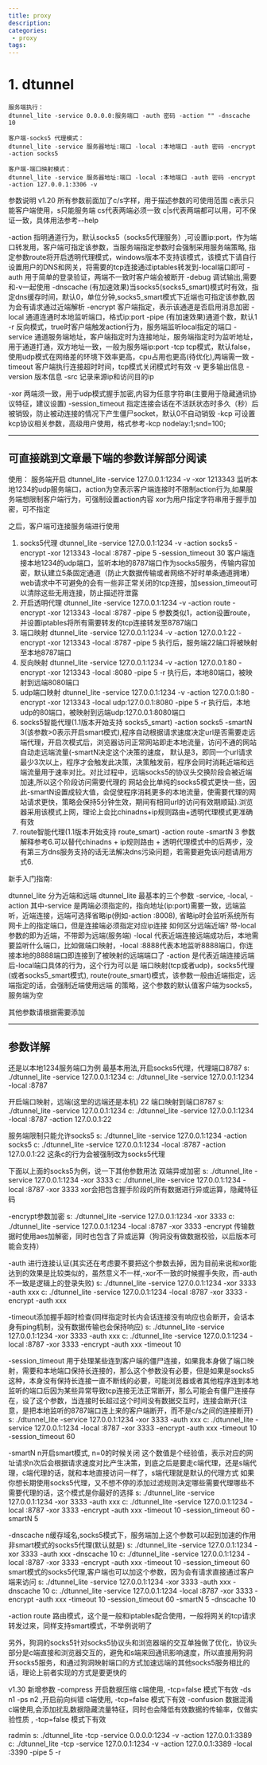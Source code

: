 ```yaml
---
title: proxy
description:
categories:
 - proxy
tags:
---
```


# 1. dtunnel
```
服务端执行：
dtunnel_lite -service 0.0.0.0:服务端口 -auth 密码 -action "" -dnscache 10

客户端-socks5 代理模式：
dtunnel_lite -service 服务器地址:端口 -local :本地端口 -auth 密码 -encrypt -action socks5

客户端-端口映射模式：
dtunnel_lite -service 服务器地址:端口 -local :本地端口 -auth 密码 -encrypt -action 127.0.0.1:3306 -v

```

参数说明  v1.20
    所有参数前面加了c/s字样，用于描述参数的可使用范围
    c表示只能客户端使用，s只能服务端
    cs代表两端必须一致 c|s代表两端都可以用，可不保证一致，具体用法参考--help
    
-action 指明通道行为，默认socks5（socks5代理服务）,可设置ip:port，作为端口转发用，客户端可指定该参数，当服务端指定参数时会强制采用服务端策略, 指定参数route将开启透明代理模式，windows版本不支持该模式，该模式下请自行设置用户的DNS和网关，将需要的tcp连接通过iptables转发到-local端口即可
-auth 用于简单的登录验证，两端不一致时客户端会被断开
-debug 调试输出,需要和-v一起使用
-dnscache (有加速效果)当socks5(socks5_smart)模式时有效，指定dns缓存时间，默认0，单位分钟,socks5_smart模式下近端也可指定该参数,因为会有请求通过近端解析
-encrypt 客户端指定，表示该通道是否启用消息加密
-local 通道连通时本地监听端口，格式ip:port
-pipe (有加速效果)通道个数，默认1
-r 反向模式，true时客户端触发action行为，服务端监听local指定的端口
-service 通道服务端地址，客户端指定时为连接地址，服务端指定时为监听地址，用于通道打通，双方地址一致，一般为服务端ip:port
-tcp tcp模式，默认false，使用udp模式在网络差的环境下效率更高，cpu占用也更高(待优化),两端需一致
-timeout 客户端执行连接超时时间，tcp模式关闭模式时有效
-v 更多输出信息
-version 版本信息
-src 记录来源ip和访问目的ip

-xor 两端须一致，用于udp模式握手加密,内容为任意字符串(主要用于隐藏通讯协议特征，建议设置)
-session_timeout 指定连接会话在不活跃状态时多久（秒）后被销毁，防止被动连接的情况下产生僵尸socket，默认0不自动销毁
-kcp 可设置kcp协议相关参数，高级用户使用，格式参考-kcp nodelay:1;snd=100; 

------------------------------------
可直接跳到文章最下端的参数详解部分阅读
------------------------------------

使用：
服务端开启
dtunnel_lite -service 127.0.0.1:1234 -v -xor 1213343
监听本地1234的udp服务端口，action为空表示客户端连接时不限制action行为,如果服务端想限制客户端行为，可强制设置action内容
xor为用户指定字符串用于握手加密，可不指定

之后，客户端可连接服务端进行使用
1. socks5代理
dtunnel_lite -service 127.0.0.1:1234 -v -action socks5 -encrypt -xor 1213343 -local :8787 -pipe 5 -session_timeout 30
客户端连接本地1234的udp端口，监听本地的8787端口作为socks5服务，传输内容加密，默认建立5条固定通道（防止大数据传输或者网络不好时单条通道拥堵）
web请求中不可避免的会有一些非正常关闭的tcp连接，加session_timeout可以清除这些无用连接，防止描述符泄露
2. 开启透明代理
dtunnel_lite -service 127.0.0.1:1234 -v -action route -encrypt -xor 1213343 -local :8787 -pipe 5
参数类似1，action设置route，并设置iptables将所有需要转发的tcp连接转发至8787端口
3. 端口映射
dtunnel_lite -service 127.0.0.1:1234 -v -action 127.0.0.1:22 -encrypt -xor 1213343 -local :8787 -pipe 5
执行后，服务端22端口将被映射至本地8787端口
4. 反向映射
dtunnel_lite -service 127.0.0.1:1234 -v -action 127.0.0.1:80 -encrypt -xor 1213343 -local :8080 -pipe 5 -r
执行后，本地80端口，被映射到远端8080端口
5. udp端口映射
dtunnel_lite -service 127.0.0.1:1234 -v -action 127.0.0.1:80 -encrypt -xor 1213343 -local udp:127.0.0.1:8080 -pipe 5 -r
执行后，本地udp的80端口，被映射到远端udp:127.0.0.1:8080端口
6. socks5智能代理(1.1版本开始支持 socks5_smart)
-action socks5 -smartN 3(该参数>0表示开启smart模式),程序自动根据请求速度决定url是否需要走远端代理，开启次模式后，浏览器访问正常网站即走本地流量，访问不通的网站自动走远端流量(-smartN决定这个决策的速度，
默认是3，即同一个url请求最少3次以上，程序才会触发此决策，决策触发前，程序会同时消耗近端和远端流量用于速率对比。对比过程中，远端socks5的协议头交换阶段会被近端加速,所以这个阶段访问需要代理的
网站会比单纯的socks5模式更快一些，因此-smartN设置成较大值，会促使程序消耗更多的本地流量，使需要代理的网站请求更快，策略会保持5分钟生效，期间有相同url的访问有效期顺延).浏览器采用该模式上网，理论上会比chinadns+ip规则路由+透明代理模式更准确有效
7. route智能代理(1.1版本开始支持 route_smart)
-action route -smartN 3 参数解释参考6.可以替代chinadns + ip规则路由 + 透明代理模式中的后两步，没有第三方dns服务支持的话无法解决dns污染问题，若需要避免该问题请用方式6.

新手入门指南:

dtunnel_lite 分为近端和远端
dtunnel_lite 最基本的三个参数 -service, -local, -action
其中-service 是两端必须指定的，指向地址(ip:port)需要一致，远端监听，近端连接，远端可选择省略ip(例如-action :8008), 省略ip时会监听系统所有网卡上的指定端口，但是连接端必须指定对应ip连接
如何区分远端近端?
带-local参数的即为近端，不带即为远端(服务端)
-local 代表近端连接远端成功后，本地需要监听什么端口，比如做端口映射，-local :8888代表本地监听8888端口，你连接本地的8888端口即连接到了被映射的远端端口了
-action 是代表近端连接远端后-local端口具体的行为，这个行为可以是 端口映射(tcp或者udp)，socks5代理(或者socks5_smart模式), route(route_smart)模式，该参数一般由近端指定，远端指定的话，会强制近端使用远端
的策略，这个参数的默认值客户端为socks5，服务端为空

其他参数请根据需要添加

------------------------------------
参数详解
------------------------------------

还是以本地1234服务端口为例
最基本用法,开启socks5代理，代理端口8787
s: ./dtunnel_lite -service 127.0.0.1:1234
c: ./dtunnel_lite -service 127.0.0.1:1234 -local :8787


开启端口映射，远端(这里的远端还是本机) 22 端口映射到端口8787
s: ./dtunnel_lite -service 127.0.0.1:1234
c: ./dtunnel_lite -service 127.0.0.1:1234 -local :8787 -action 127.0.0.1:22

服务端限制只能允许socks5
s: ./dtunnel_lite -service 127.0.0.1:1234 -action socks5
c: ./dtunnel_lite -service 127.0.0.1:1234 -local :8787 -action 127.0.0.1:22
这条c的行为会被强制改为socks5代理

下面以上面的socks5为例，说一下其他参数用法
双端异或加密
s: ./dtunnel_lite -service 127.0.0.1:1234 -xor 3333
c: ./dtunnel_lite -service 127.0.0.1:1234 -local :8787 -xor 3333
xor会把包含握手阶段的所有数据进行异或运算，隐藏特征码

-encrypt参数加密
s: ./dtunnel_lite -service 127.0.0.1:1234 -xor 3333
c: ./dtunnel_lite -service 127.0.0.1:1234 -local :8787 -xor 3333 -encrypt
传输数据时使用aes加解密，同时也包含了异或运算（狗洞没有做数据校验，以后版本可能会支持）

-auth
进行连接认证(其实还在考虑要不要把这个参数去掉，因为目前来说和xor能达到的效果是比较类似的，虽然意义不一样,-xor不一致的时候握手失败，而-auth不一致是逻辑上的登录失败)
s: ./dtunnel_lite -service 127.0.0.1:1234 -xor 3333 -auth xxx
c: ./dtunnel_lite -service 127.0.0.1:1234 -local :8787 -xor 3333 -encrypt -auth xxx

-timeout添加握手超时检查(同样指定时长内会话连接没有响应也会断开，会话本身有ping机制，没有数据传输也会保持响应)
s: ./dtunnel_lite -service 127.0.0.1:1234 -xor 3333 -auth xxx
c: ./dtunnel_lite -service 127.0.0.1:1234 -local :8787 -xor 3333 -encrypt -auth xxx -timeout 10

-session_timeout
用于处理某些连到客户端的僵尸连接，如果我本身做了端口映射，需要和本地端口保持长连接的，那么这个参数没有必要，但是如果是socks5这种，本身没有保持长连接一直不断线的必要，可能浏览器或者其他程序连到本地监听的端口后因为某些异常导致tcp连接无法正常断开，那么可能会有僵尸连接存在，设了这个参数，当连接时长超过这个时间没有数据交互时，连接会断开(注意，是把本地监听的8787端口连上来的客户端断开，而不是c/s之间的连接断开)
s: ./dtunnel_lite -service 127.0.0.1:1234 -xor 3333 -auth xxx
c: ./dtunnel_lite -service 127.0.0.1:1234 -local :8787 -xor 3333 -encrypt -auth xxx -timeout 10 -session_timeout 60

-smartN n开启smart模式, n=0的时候关闭
这个数值是个经验值，表示对应的网址请求n次后会根据请求速度对比产生决策，到底之后是要走c端代理，还是s端代理，c端代理的话，就和本地直接访问一样了，s端代理就是默认的代理方式
如果你想长期使用socks5代理，又不想不停的添加过滤规则决定哪些需要代理哪些不需要代理的话，这个模式是你最好的选择
s: ./dtunnel_lite -service 127.0.0.1:1234 -xor 3333 -auth xxx
c: ./dtunnel_lite -service 127.0.0.1:1234 -local :8787 -xor 3333 -encrypt -auth xxx -timeout 10 -session_timeout 60 -smartN 5


-dnscache n缓存域名,socks5模式下，服务端加上这个参数可以起到加速的作用
非smart模式的socks5代理(默认就是)
s: ./dtunnel_lite -service 127.0.0.1:1234 -xor 3333 -auth xxx -dnscache 10
c: ./dtunnel_lite -service 127.0.0.1:1234 -local :8787 -xor 3333 -encrypt -auth xxx -timeout 10 -session_timeout 60
smart模式的socks5代理,客户端也可以加这个参数，因为会有请求直接通过客户端来访问
s: ./dtunnel_lite -service 127.0.0.1:1234 -xor 3333 -auth xxx -dnscache 10
c: ./dtunnel_lite -service 127.0.0.1:1234 -local :8787 -xor 3333 -encrypt -auth xxx -timeout 10 -session_timeout 60 -smartN 5 -dnscache 10

-action route
路由模式，这个是一般和iptables配合使用，一般将网关的tcp请求转发过来，同样支持smart模式，不举例说明了

另外，狗洞的socks5针对socks5协议头和浏览器端的交互单独做了优化，协议头部分是c端直接和浏览器交互的，避免和s端来回通讯影响速度，所以直接用狗洞
开socks5服务，和通过狗洞映射端口的方式加速远端的其他socks5服务相比的话，理论上前者实现的方式是要更快的

v1.30 新增参数
-compress 开启数据压缩 c端使用, -tcp=false 模式下有效
-ds n1 -ps n2 ,开启前向纠错 c端使用, -tcp=false 模式下有效
-confusion  数据混淆 c端使用,会添加扰乱数据隐藏流量特征，同时也会降低有效数据的传输率，仅做实验性质 , -tcp=false 模式下有效

radmin
s: ./dtunnel_lite -tcp -service 0.0.0.0:1234 -v -action 127.0.0.1:3389
c: ./dtunnel_lite -tcp -service 127.0.0.1:1234 -v -action 127.0.0.1:3389 -local :3390 -pipe 5 -r
